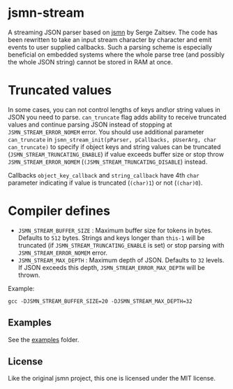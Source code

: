 # jsmn-stream
A streaming JSON parser based on [jsmn](https://github.com/zserge/jsmn) by Serge Zaitsev.
The code has been rewritten to take an input stream character by character and
emit events to user supplied callbacks. Such a parsing scheme is especially
beneficial on embedded systems where the whole parse tree (and possibly the
whole JSON string) cannot be stored in RAM at once.

# Truncated values

In some cases, you can not control lengths of keys and\or string values in JSON you need to parse.
`can_truncate` flag adds ability to receive truncated values and continue parsing JSON instead of stopping at `JSMN_STREAM_ERROR_NOMEM` error.
You should use additional parameter `can_truncate` in `jsmn_stream_init(pParser, pCallbacks, pUserArg, char can_truncate)` to specify if object keys and string values can be truncated (`JSMN_STREAM_TRUNCATING_ENABLE`) if value exceeds buffer size or stop throw `JSMN_STREAM_ERROR_NOMEM` (`(JSMN_STREAM_TRUNCATING_DISABLE`) instead.

Callbacks `object_key_callback` and `string_callback` have 4th `char` parameter indicating if value is truncated (`(char)1`) or not (`(char)0`).

# Compiler defines

* `JSMN_STREAM_BUFFER_SIZE` : Maximum buffer size for tokens in bytes. Defaults to `512` bytes. Strings and keys longer than `this-1` will be truncated (if `JSMN_STREAM_TRUNCATING_ENABLE` is set) or stop parsing with `JSMN_STREAM_ERROR_NOMEM` error.
* `JSMN_STREAM_MAX_DEPTH` : Maximum depth of JSON. Defaults to `32` levels. If JSON exceeds this depth, `JSMN_STREAM_ERROR_MAX_DEPTH` will be thrown.

Example:

`gcc -DJSMN_STREAM_BUFFER_SIZE=20 -DJSMN_STREAM_MAX_DEPTH=32`

## Examples
See the [examples](examples) folder.

## License
Like the original jsmn project, this one is licensed under the MIT license.


